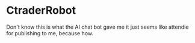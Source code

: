 # CtraderRobot
Don't know this is what the AI chat bot gave me it just seems like attendie for publishing to me, because how.

